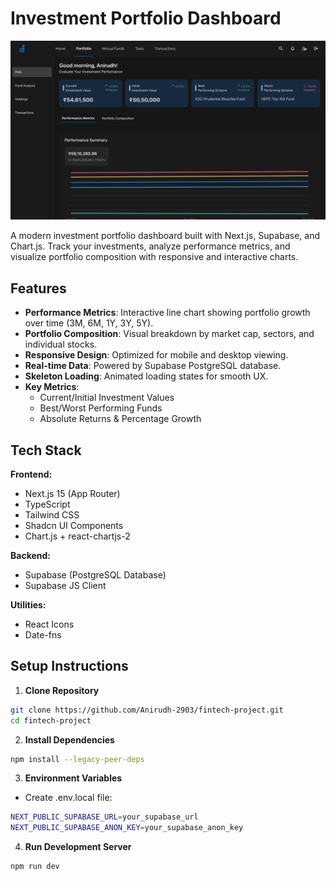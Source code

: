 # Investment Portfolio Dashboard

![Dashboard Screenshot](./public/screenshot.png) <!-- Add a screenshot here -->

A modern investment portfolio dashboard built with Next.js, Supabase, and Chart.js. Track your investments, analyze performance metrics, and visualize portfolio composition with responsive and interactive charts.

## Features

- **Performance Metrics**: Interactive line chart showing portfolio growth over time (3M, 6M, 1Y, 3Y, 5Y).
- **Portfolio Composition**: Visual breakdown by market cap, sectors, and individual stocks.
- **Responsive Design**: Optimized for mobile and desktop viewing.
- **Real-time Data**: Powered by Supabase PostgreSQL database.
- **Skeleton Loading**: Animated loading states for smooth UX.
- **Key Metrics**:
    - Current/Initial Investment Values
    - Best/Worst Performing Funds
    - Absolute Returns & Percentage Growth

## Tech Stack

**Frontend:**
- Next.js 15 (App Router)
- TypeScript
- Tailwind CSS
- Shadcn UI Components
- Chart.js + react-chartjs-2

**Backend:**
- Supabase (PostgreSQL Database)
- Supabase JS Client

**Utilities:**
- React Icons
- Date-fns

## Setup Instructions

1. **Clone Repository**
```bash
git clone https://github.com/Anirudh-2903/fintech-project.git
cd fintech-project
```
2. **Install Dependencies**
```bash
npm install --legacy-peer-deps
```

3. **Environment Variables**
- Create .env.local file:
```bash
NEXT_PUBLIC_SUPABASE_URL=your_supabase_url
NEXT_PUBLIC_SUPABASE_ANON_KEY=your_supabase_anon_key
```
4. **Run Development Server**
```bash
npm run dev
```
